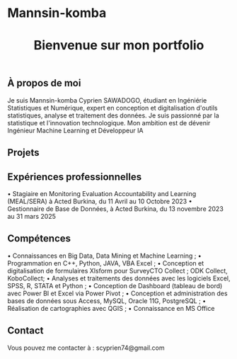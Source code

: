 # Mannsin-komba
<!DOCTYPE html>
<html>
<head>
    <title>Mon Portfolio</title>
    <link rel="stylesheet" type="text/css" href="style.css">
</head>
<body>
    <header>
        <h1>Bienvenue sur mon portfolio</h1>
    </header>
    <section>
        <h2>À propos de moi</h2>
        <p>Je suis Mannsin-komba Cyprien SAWADOGO, étudiant en Ingéniérie Statistiques et Numérique, expert en conception et digitalisation d'outils statistiques, analyse et traitement des données. Je suis passionné par la statistique et l'innovation technologique. Mon ambition est de dévenir Ingénieur Machine Learning et Développeur IA</p>
    </section>
    <section>
        <h2>Projets</h2>
        <ul>
            <!-- <li><a href="lien_vers_projet1">Projet 1</a></li>
            <li><a href="lien_vers_projet2">Projet 2</a></li>
            <!-- Ajoutez d'autres projets ici -->
        </ul>
    </section>
    <section>
      <h2> Expériences professionnelles </h2>
      <p>
        •	Stagiaire en Monitoring Evaluation Accountability and Learning                   (MEAL/SERA) à Acted Burkina, du 11 Avril au 10 Octobre 2023
        • Gestionnaire de Base de Données, à Acted Burkina, du 13 novembre                 2023 au 31 mars 2025
      </p>
    </section>
    <section>
        <h2>Compétences</h2>
        <p>
         •	Connaissances en Big Data, Data Mining et Machine Learning ;
         •	Programmation en C++, Python, JAVA, VBA Excel ;
         •	Conception et digitalisation de formulaires Xlsform pour SurveyCTO               Collect ; ODK Collect, KoboCollect;
         •	Analyses et traitements des données avec les logiciels Excel, SPSS,              R, STATA et Python ;
         •	Conception de Dashboard (tableau de bord) avec Power BI et Excel via             Power Pivot ;
         •	Conception et administration des bases de données sous Access,                   MySQL, Oracle 11G, PostgreSQL ;
         •	Réalisation de cartographies avec QGIS ;
         •  Connaissance en MS Office      
        </p>
    </section>
    <section>
        <h2>Contact</h2>
        <p>Vous pouvez me contacter à : scyprien74@gmail.com</p>
    </section>
</body>
</html>

